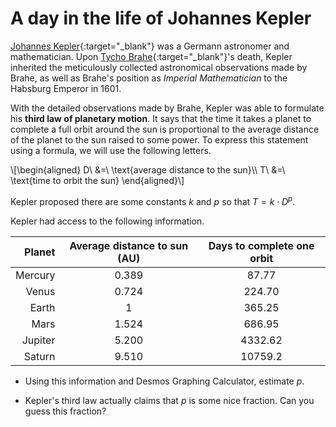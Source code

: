 # A day in the life of Johannes Kepler


[Johannes Kepler](https://en.wikipedia.org/wiki/Johannes_Kepler){:target="_blank"}
was a Germann astronomer and mathematician.
Upon [Tycho Brahe](https://en.wikipedia.org/wiki/Tycho_Brahe){:target="_blank"}'s death,
Kepler inherited the meticulously collected astronomical observations made by Brahe,
as well as Brahe's position as *Imperial Mathematician* to the Habsburg Emperor in 1601.


With the detailed observations made by Brahe,
Kepler was able to formulate his **third law of planetary motion**.
It says that the time it takes a planet to complete a full orbit around the sun is
proportional to the average distance of the planet to the sun raised to some power.
To express this statement using a formula,
we will use the following letters.
<div>
  \[\begin{aligned}
    D\ &=\ \text{average distance to the sun}\\
    T\ &=\ \text{time to orbit the sun}
  \end{aligned}\]
</div>

Kepler proposed there are some constants
$k$ and $p$ so that $T = k\cdot D^p$.


Kepler had access to the following information.

| Planet  | Average distance to sun (AU) | Days to complete one orbit  |
| ------: | :--------------------------: | :-------------------------: |
| Mercury |             0.389            |             87.77           |
| Venus   |             0.724            |            224.70           |
| Earth   |             1                |            365.25           |
| Mars    |             1.524            |            686.95           |
| Jupiter |             5.200            |           4332.62           |
| Saturn  |             9.510            |           10759.2           |

 - Using this information and Desmos Graphing Calculator, estimate $p$.

 - Kepler's third law actually claims that $p$ is some nice fraction. Can you guess this fraction?

